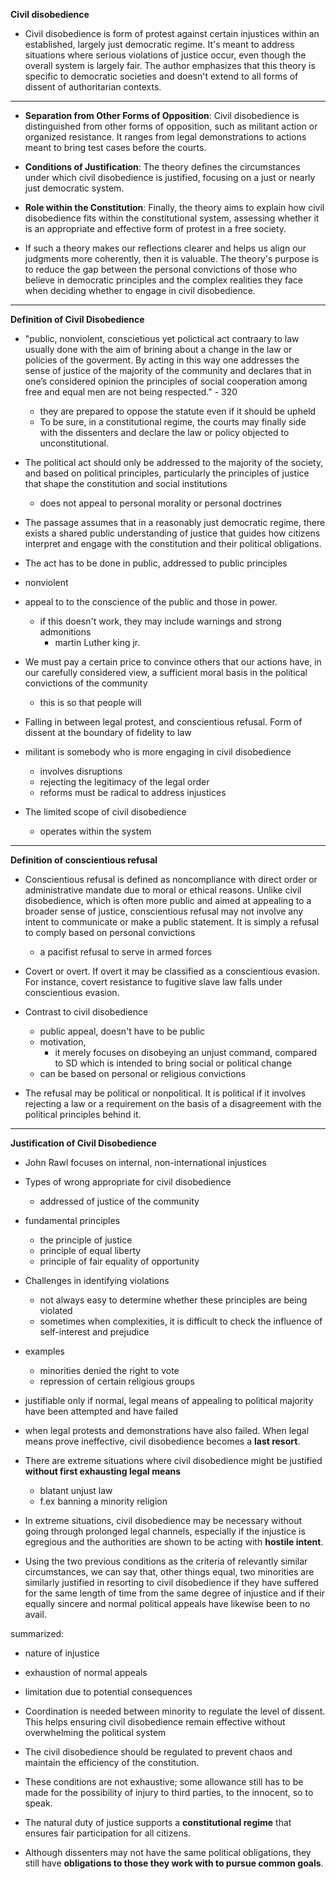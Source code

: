 **Civil disobedience**
- Civil disobedience is form of protest against certain injustices within an established, largely just democratic regime. It's meant to address situations where serious violations of justice occur, even though the overall system is largely fair. The author emphasizes that this theory is specific to democratic societies and doesn't extend to all forms of dissent of authoritarian contexts.
---
- **Separation from Other Forms of Opposition**: Civil disobedience is distinguished from other forms of opposition, such as militant action or organized resistance. It ranges from legal demonstrations to actions meant to bring test cases before the courts.
- **Conditions of Justification**: The theory defines the circumstances under which civil disobedience is justified, focusing on a just or nearly just democratic system.
- **Role within the Constitution**: Finally, the theory aims to explain how civil disobedience fits within the constitutional system, assessing whether it is an appropriate and effective form of protest in a free society.

- If such a theory makes our reflections clearer and helps us align our judgments more coherently, then it is valuable. The theory's purpose is to reduce the gap between the personal convictions of those who believe in democratic principles and the complex realities they face when deciding whether to engage in civil disobedience.
---
**Definition of Civil Disobedience**
- "public, nonviolent, conscietious yet polictical act contraary to law usually done with the aim of brining about a change in the law or policies of the goverment. By acting in this way one addresses the sense of justice of the majority of the community and declares that in one’s considered opinion the principles of social cooperation among free and equal men are not being respected." - 320
	- they are prepared to oppose the statute even if it should be upheld
	- To be sure, in a constitutional regime, the courts may finally side with the dissenters and declare the law or policy objected to unconstitutional.
- The political act should only be addressed to the majority of the society, and based on political principles, particularly the principles of justice that shape the constitution and social institutions
	- does not appeal to personal morality or personal doctrines
- The passage assumes that in a reasonably just democratic regime, there exists a shared public understanding of justice that guides how citizens interpret and engage with the constitution and their political obligations.
- The act has to be done in public, addressed to public principles
- nonviolent
- appeal to to the conscience of the public and those in power.
	- if this doesn't work, they may include warnings and strong admonitions
		- martin Luther king jr.

- We must pay a certain price to convince others that our actions have, in our carefully considered view, a sufficient moral basis in the political convictions of the community
	- this is so that people will 
- Falling in between legal protest, and conscientious refusal. Form of dissent at the boundary of fidelity to law
- militant is somebody who is more engaging in civil disobedience
	- involves disruptions
	- rejecting the legitimacy of the legal order
	- reforms must be radical to address injustices
- The limited scope of civil disobedience
	- operates within the system
---
**Definition of conscientious refusal** 
- Conscientious refusal is defined as noncompliance with direct order or administrative mandate due to moral or ethical reasons. Unlike civil disobedience, which is often more public and aimed at appealing to a broader sense of justice, conscientious refusal may not involve any intent to communicate or make a public statement. It is simply a refusal to comply based on personal convictions
	- a pacifist refusal to serve in armed forces

- Covert or overt. If overt it may be classified as a conscientious evasion. For instance, covert resistance to fugitive slave law falls under conscientious evasion.

- Contrast to civil disobedience
	- public appeal, doesn't have to be public
	- motivation, 
		- it merely focuses on disobeying an unjust command, compared to SD which is intended to bring social or political change
	- can be based on personal or religious convictions
- The refusal may be political or nonpolitical. It is political if it involves rejecting a law or a requirement on the basis of a disagreement with the political principles behind it.
---
**Justification of Civil Disobedience**
- John Rawl focuses on internal, non-international injustices 

- Types of wrong appropriate for civil disobedience
	- addressed of justice of the community

- fundamental principles
	- the principle of justice
	- principle of equal liberty
	- principle of fair equality of opportunity

- Challenges in identifying violations
	- not always easy to determine whether these principles are being violated
	- sometimes when complexities, it is difficult to check the influence of self-interest and prejudice 

- examples
	- minorities denied the right to vote
	- repression of certain religious groups

- justifiable only if normal, legal means of appealing to political majority have been attempted and have failed
- when legal protests and demonstrations have also failed. When legal means prove ineffective, civil disobedience becomes a **last resort**.


- There are extreme situations where civil disobedience might be justified **without first exhausting legal means**
	- blatant unjust law
	- f.ex banning a minority religion

 - In extreme situations, civil disobedience may be necessary without going through prolonged legal channels, especially if the injustice is egregious and the authorities are shown to be acting with **hostile intent**.

- Using the two previous conditions as the criteria of relevantly similar circumstances, we can say that, other things equal, two minorities are similarly justified in resorting to civil disobedience if they have suffered for the same length of time from the same degree of injustice and if their equally sincere and normal political appeals have likewise been to no avail.

summarized:
- nature of injustice
- exhaustion of normal appeals
- limitation due to potential consequences


- Coordination is needed between minority to regulate the level of dissent. This helps ensuring civil disobedience remain effective without overwhelming the political system

- The civil disobedience should be regulated to prevent chaos and maintain the efficiency of the constitution. 

- These conditions are not exhaustive; some allowance still has to be made for the possibility of injury to third parties, to the innocent, so to speak.

- The natural duty of justice supports a **constitutional regime** that ensures fair participation for all citizens.
- Although dissenters may not have the same political obligations, they still have **obligations to those they work with to pursue common goals**.
	